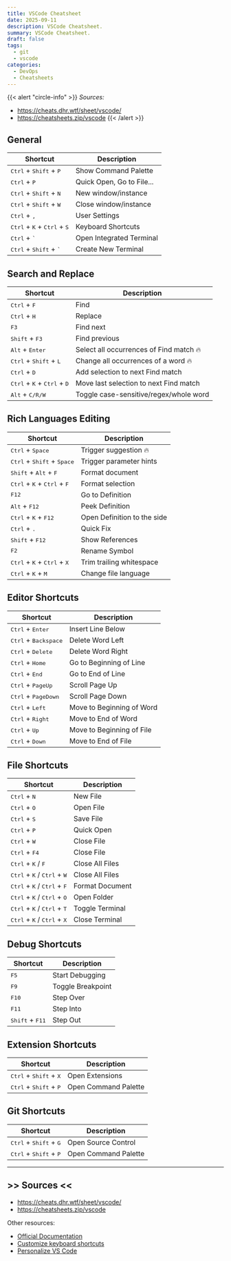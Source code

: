 ```yaml
---
title: VSCode Cheatsheet
date: 2025-09-11
description: VSCode Cheatsheet.
summary: VSCode Cheatsheet.
draft: false
tags:
  - git
  - vscode
categories:
  - DevOps
  - Cheatsheets
---
```

{{< alert "circle-info" >}}
_Sources:_ 
- https://cheats.dhr.wtf/sheet/vscode/
- https://cheatsheets.zip/vscode
{{< /alert >}}

## General

| Shortcut                                                        | Description               |
| --------------------------------------------------------------- | ------------------------- |
| <kbd>Ctrl</kbd> + <kbd>Shift</kbd> + <kbd>P</kbd>               | Show Command Palette      |
| <kbd>Ctrl</kbd> + <kbd>P</kbd>                                  | Quick Open, Go to File... |
| <kbd>Ctrl</kbd> + <kbd>Shift</kbd> + <kbd>N</kbd>               | New window/instance       |
| <kbd>Ctrl</kbd> + <kbd>Shift</kbd> + <kbd>W</kbd>               | Close window/instance     |
| <kbd>Ctrl</kbd> + <kbd>,</kbd>                                  | User Settings             |
| <kbd>Ctrl</kbd> + <kbd>K</kbd> + <kbd>Ctrl</kbd> + <kbd>S</kbd> | Keyboard Shortcuts        |
| <kbd>Ctrl</kbd> + <kbd>`</kbd>                                  | Open Integrated Terminal  |
| <kbd>Ctrl</kbd> + <kbd>Shift</kbd> + <kbd>`</kbd>               | Create New Terminal       |
## Search and Replace
| Shortcut                                                        | Description                             |
| --------------------------------------------------------------- | --------------------------------------- |
| <kbd>Ctrl</kbd> + <kbd>F</kbd>                                  | Find                                    |
| <kbd>Ctrl</kbd> + <kbd>H</kbd>                                  | Replace                                 |
| <kbd>F3</kbd>                                                   | Find next                               |
| <kbd>Shift</kbd> + <kbd>F3</kbd>                                | Find previous                           |
| <kbd>Alt</kbd> + <kbd>Enter</kbd>                               | Select all occurrences of Find match 🔥 |
| <kbd>Ctrl</kbd> + <kbd>Shift</kbd> + <kbd>L</kbd>               | Change all occurrences of a word 🔥     |
| <kbd>Ctrl</kbd> + <kbd>D</kbd>                                  | Add selection to next Find match        |
| <kbd>Ctrl</kbd> + <kbd>K</kbd> + <kbd>Ctrl</kbd> + <kbd>D</kbd> | Move last selection to next Find match  |
| <kbd>Alt</kbd> + <kbd>C/R/W</kbd>                               | Toggle case-sensitive/regex/whole word  |
## Rich Languages Editing
| Shortcut                                                        | Description                 |
| --------------------------------------------------------------- | --------------------------- |
| <kbd>Ctrl</kbd> + <kbd>Space</kbd>                              | Trigger suggestion 🔥       |
| <kbd>Ctrl</kbd> + <kbd>Shift</kbd> + <kbd>Space</kbd>           | Trigger parameter hints     |
| <kbd>Shift</kbd> + <kbd>Alt</kbd> + <kbd>F</kbd>                | Format document             |
| <kbd>Ctrl</kbd> + <kbd>K</kbd> + <kbd>Ctrl</kbd> + <kbd>F</kbd> | Format selection            |
| <kbd>F12</kbd>                                                  | Go to Definition            |
| <kbd>Alt</kbd> + <kbd>F12</kbd>                                 | Peek Definition             |
| <kbd>Ctrl</kbd> + <kbd>K</kbd> + <kbd>F12</kbd>                 | Open Definition to the side |
| <kbd>Ctrl</kbd> + <kbd>.</kbd>                                  | Quick Fix                   |
| <kbd>Shift</kbd> + <kbd>F12</kbd>                               | Show References             |
| <kbd>F2</kbd>                                                   | Rename Symbol               |
| <kbd>Ctrl</kbd> + <kbd>K</kbd> + <kbd>Ctrl</kbd> + <kbd>X</kbd> | Trim trailing whitespace    |
| <kbd>Ctrl</kbd> + <kbd>K</kbd> + <kbd>M</kbd>                   | Change file language        |
## Editor Shortcuts

| Shortcut                                              | Description                |
| ----------------------------------------------------- | -------------------------- |
| <kbd>Ctrl</kbd> + <kbd>Enter</kbd>                    | Insert Line Below          |
| <kbd>Ctrl</kbd> + <kbd>Backspace</kbd>                | Delete Word Left           |
| <kbd>Ctrl</kbd> + <kbd>Delete</kbd>                   | Delete Word Right          |
| <kbd>Ctrl</kbd> + <kbd>Home</kbd>                     | Go to Beginning of Line    |
| <kbd>Ctrl</kbd> + <kbd>End</kbd>                      | Go to End of Line          |
| <kbd>Ctrl</kbd> + <kbd>PageUp</kbd>                   | Scroll Page Up             |
| <kbd>Ctrl</kbd> + <kbd>PageDown</kbd>                 | Scroll Page Down           |
| <kbd>Ctrl</kbd> + <kbd>Left</kbd>                     | Move to Beginning of Word  |
| <kbd>Ctrl</kbd> + <kbd>Right</kbd>                    | Move to End of Word        |
| <kbd>Ctrl</kbd> + <kbd>Up</kbd>                       | Move to Beginning of File  |
| <kbd>Ctrl</kbd> + <kbd>Down</kbd>                     | Move to End of File        |
## File Shortcuts

| Shortcut                                                        | Description     |
| --------------------------------------------------------------- | --------------- |
| <kbd>Ctrl</kbd> + <kbd>N</kbd>                                  | New File        |
| <kbd>Ctrl</kbd> + <kbd>O</kbd>                                  | Open File       |
| <kbd>Ctrl</kbd> + <kbd>S</kbd>                                  | Save File       |
| <kbd>Ctrl</kbd> + <kbd>P</kbd>                                  | Quick Open      |
| <kbd>Ctrl</kbd> + <kbd>W</kbd>                                  | Close File      |
| <kbd>Ctrl</kbd> + <kbd>F4</kbd>                                 | Close File      |
| <kbd>Ctrl</kbd> + <kbd>K</kbd> / <kbd>F</kbd>                   | Close All Files |
| <kbd>Ctrl</kbd> + <kbd>K</kbd> / <kbd>Ctrl</kbd> + <kbd>W</kbd> | Close All Files |
| <kbd>Ctrl</kbd> + <kbd>K</kbd> / <kbd>Ctrl</kbd> + <kbd>F</kbd> | Format Document |
| <kbd>Ctrl</kbd> + <kbd>K</kbd> / <kbd>Ctrl</kbd> + <kbd>O</kbd> | Open Folder     |
| <kbd>Ctrl</kbd> + <kbd>K</kbd> / <kbd>Ctrl</kbd> + <kbd>T</kbd> | Toggle Terminal |
| <kbd>Ctrl</kbd> + <kbd>K</kbd> / <kbd>Ctrl</kbd> + <kbd>X</kbd> | Close Terminal  |
## Debug Shortcuts

| Shortcut                          | Description       |
| --------------------------------- | ----------------- |
| <kbd>F5</kbd>                     | Start Debugging   |
| <kbd>F9</kbd>                     | Toggle Breakpoint |
| <kbd>F10</kbd>                    | Step Over         |
| <kbd>F11</kbd>                    | Step Into         |
| <kbd>Shift</kbd> + <kbd>F11</kbd> | Step Out          |
## Extension Shortcuts

| Shortcut                                          | Description          |
| ------------------------------------------------- | -------------------- |
| <kbd>Ctrl</kbd> + <kbd>Shift</kbd> + <kbd>X</kbd> | Open Extensions      |
| <kbd>Ctrl</kbd> + <kbd>Shift</kbd> + <kbd>P</kbd> | Open Command Palette |
## Git Shortcuts

| Shortcut                                          | Description          |
| ------------------------------------------------- | -------------------- |
| <kbd>Ctrl</kbd> + <kbd>Shift</kbd> + <kbd>G</kbd> | Open Source Control  |
| <kbd>Ctrl</kbd> + <kbd>Shift</kbd> + <kbd>P</kbd> | Open Command Palette |


---
## >> Sources <<

- https://cheats.dhr.wtf/sheet/vscode/
- https://cheatsheets.zip/vscode

Other resources:

- [Official Documentation](https://code.visualstudio.com/docs/reference/default-keybindings)
- [Customize keyboard shortcuts](https://code.visualstudio.com/docs/configure/keybindings)
- [Personalize VS Code](https://code.visualstudio.com/docs/getstarted/personalize-vscode)
